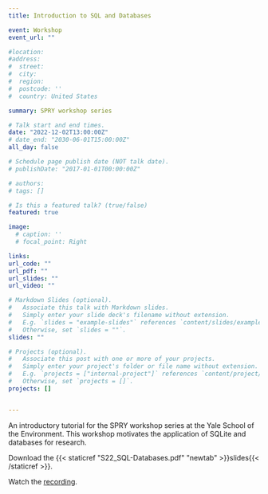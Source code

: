 ```yaml
---
title: Introduction to SQL and Databases

event: Workshop
event_url: ""

#location: 
#address:
#  street: 
#  city: 
#  region: 
#  postcode: ''
#  country: United States

summary: SPRY workshop series

# Talk start and end times.
date: "2022-12-02T13:00:00Z"
# date_end: "2030-06-01T15:00:00Z"
all_day: false

# Schedule page publish date (NOT talk date).
# publishDate: "2017-01-01T00:00:00Z"

# authors: 
# tags: []

# Is this a featured talk? (true/false)
featured: true

image:
  # caption: ''
  # focal_point: Right

links:
url_code: ""
url_pdf: ""
url_slides: ""
url_video: ""

# Markdown Slides (optional).
#   Associate this talk with Markdown slides.
#   Simply enter your slide deck's filename without extension.
#   E.g. `slides = "example-slides"` references `content/slides/example-slides.md`.
#   Otherwise, set `slides = ""`.
slides: ""

# Projects (optional).
#   Associate this post with one or more of your projects.
#   Simply enter your project's folder or file name without extension.
#   E.g. `projects = ["internal-project"]` references `content/project/deep-learning/index.md`.
#   Otherwise, set `projects = []`.
projects: []


---
```

An introductory tutorial for the SPRY workshop series at the Yale School of the Environment. This workshop motivates the application of SQLite and databases for research.

Download the {{< staticref "S22_SQL-Databases.pdf" "newtab" >}}slides{{< /staticref >}}.

Watch the [recording](https://yale.zoom.us/rec/share/B1T_vnOXaCRlrgRtJH_yP_2XtX_OqUUPW8qhDlltEcJdbpvFbj-W5atHpZc2oRw2.fynjkEWlV_1eMIG2?startTime=1670002389000).

